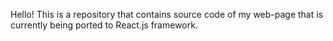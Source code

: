 Hello! This is a repository that contains source code of my web-page that is currently being ported to React.js framework.
